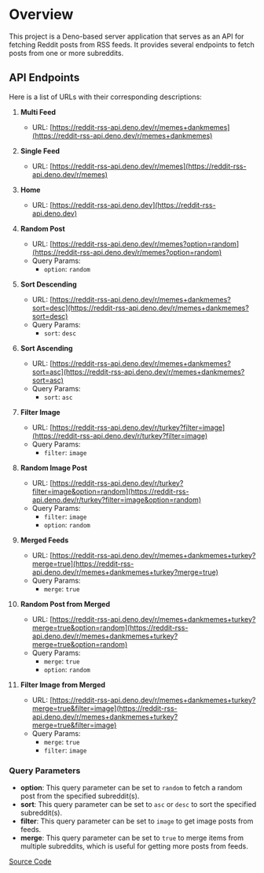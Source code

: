 # Overview

This project is a Deno-based server application that serves as an API for fetching Reddit posts from RSS feeds. It provides several endpoints to fetch posts from one or more subreddits.

## API Endpoints

Here is a list of URLs with their corresponding descriptions:

1. **Multi Feed**
   - URL: [https://reddit-rss-api.deno.dev/r/memes+dankmemes](https://reddit-rss-api.deno.dev/r/memes+dankmemes)

2. **Single Feed**
   - URL: [https://reddit-rss-api.deno.dev/r/memes](https://reddit-rss-api.deno.dev/r/memes)

3. **Home**
   - URL: [https://reddit-rss-api.deno.dev](https://reddit-rss-api.deno.dev)

4. **Random Post**
   - URL: [https://reddit-rss-api.deno.dev/r/memes?option=random](https://reddit-rss-api.deno.dev/r/memes?option=random)
   - Query Params: 
     - `option`: `random`

5. **Sort Descending**
   - URL: [https://reddit-rss-api.deno.dev/r/memes+dankmemes?sort=desc](https://reddit-rss-api.deno.dev/r/memes+dankmemes?sort=desc)
   - Query Params:
     - `sort`: `desc`

6. **Sort Ascending**
   - URL: [https://reddit-rss-api.deno.dev/r/memes+dankmemes?sort=asc](https://reddit-rss-api.deno.dev/r/memes+dankmemes?sort=asc)
   - Query Params:
     - `sort`: `asc`

7. **Filter Image**
   - URL: [https://reddit-rss-api.deno.dev/r/turkey?filter=image](https://reddit-rss-api.deno.dev/r/turkey?filter=image)
   - Query Params:
     - `filter`: `image`

8. **Random Image Post**
   - URL: [https://reddit-rss-api.deno.dev/r/turkey?filter=image&option=random](https://reddit-rss-api.deno.dev/r/turkey?filter=image&option=random)
   - Query Params:
     - `filter`: `image`
     - `option`: `random`

9. **Merged Feeds**
   - URL: [https://reddit-rss-api.deno.dev/r/memes+dankmemes+turkey?merge=true](https://reddit-rss-api.deno.dev/r/memes+dankmemes+turkey?merge=true)
   - Query Params:
     - `merge`: `true`

10. **Random Post from Merged**
    - URL: [https://reddit-rss-api.deno.dev/r/memes+dankmemes+turkey?merge=true&option=random](https://reddit-rss-api.deno.dev/r/memes+dankmemes+turkey?merge=true&option=random)
    - Query Params:
      - `merge`: `true`
      - `option`: `random`

11. **Filter Image from Merged**
    - URL: [https://reddit-rss-api.deno.dev/r/memes+dankmemes+turkey?merge=true&filter=image](https://reddit-rss-api.deno.dev/r/memes+dankmemes+turkey?merge=true&filter=image)
    - Query Params:
      - `merge`: `true`
      - `filter`: `image`
  
### Query Parameters

- **option**: This query parameter can be set to `random` to fetch a random post from the specified subreddit(s).
- **sort**: This query parameter can be set to `asc` or `desc` to sort the specified subreddit(s).
- **filter**: This query parameter can be set to `image` to get image posts from feeds.
- **merge**: This query parameter can be set to `true` to merge items from multiple subreddits, which is useful for getting more posts from feeds.

[Source Code](https://github.com/sametcn99/reddit-rss-api)
